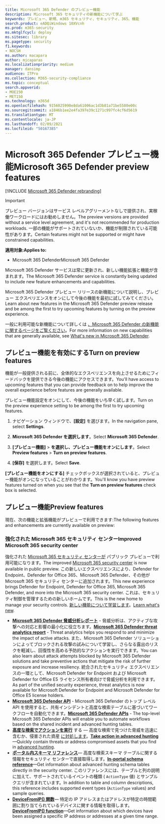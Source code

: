 ```yaml
---
title: Microsoft 365 Defender のプレビュー機能
description: Microsoft 365 セキュリティの新機能について学ぶ
keywords: プレビュー、新規、m365 セキュリティ、セキュリティ、365、機能
search.product: eADQiWindows 10XVcnh
ms.prod: m365-security
ms.mktglfcycl: deploy
ms.sitesec: library
ms.pagetype: security
f1.keywords:
- NOCSH
ms.author: macapara
author: mjcaparas
ms.localizationpriority: medium
manager: dansimp
audience: ITPro
ms.collection: M365-security-compliance
ms.topic: conceptual
search.appverid:
- MOE150
- MET150
ms.technology: m365d
ms.openlocfilehash: 9156025990e8da61006ac1d3b81a71be5580e00c
ms.sourcegitcommit: a1846b1ee2e4fa397e39c1271c997fc4cf6d5619
ms.translationtype: MT
ms.contentlocale: ja-JP
ms.lasthandoff: 02/09/2021
ms.locfileid: "50167385"
---
```

# <a name="microsoft-365-defender-preview-features"></a><span data-ttu-id="965d1-104">Microsoft 365 Defender プレビュー機能</span><span class="sxs-lookup"><span data-stu-id="965d1-104">Microsoft 365 Defender preview features</span></span>

[!INCLUDE [Microsoft 365 Defender rebranding](../includes/microsoft-defender.md)]

>[!IMPORTANT]
><span data-ttu-id="965d1-105">プレビュー バージョンはサービス レベルアグリーメントなしで提供され、実稼働ワークロードにはお勧めしません。</span><span class="sxs-lookup"><span data-stu-id="965d1-105">The preview versions are provided without a service level agreement, and it's not recommended for production workloads.</span></span> <span data-ttu-id="965d1-106">一部の機能がサポートされていないか、機能が制限されている可能性があります。</span><span class="sxs-lookup"><span data-stu-id="965d1-106">Certain features might not be supported or might have constrained capabilities.</span></span>

<span data-ttu-id="965d1-107">**適用対象:**</span><span class="sxs-lookup"><span data-stu-id="965d1-107">**Applies to:**</span></span>
- <span data-ttu-id="965d1-108">Microsoft 365 Defender</span><span class="sxs-lookup"><span data-stu-id="965d1-108">Microsoft 365 Defender</span></span>

<span data-ttu-id="965d1-109">Microsoft 365 Defender サービスは常に更新され、新しい機能拡張と機能が含まれます。</span><span class="sxs-lookup"><span data-stu-id="965d1-109">The Microsoft 365 Defender service is constantly being updated to include new feature enhancements and capabilities.</span></span>

<span data-ttu-id="965d1-110">Microsoft 365 Defender プレビュー リリースの新機能について説明し、プレビュー エクスペリエンスをオンにして今後の機能を最初に試してみてください。</span><span class="sxs-lookup"><span data-stu-id="965d1-110">Learn about new features in the Microsoft 365 Defender preview release and be among the first to try upcoming features by turning on the preview experience.</span></span>

<span data-ttu-id="965d1-111">一般に利用可能な新機能について詳しくは [、Microsoft 365 Defender の新機能に関するページをご覧ください](whats-new.md)。</span><span class="sxs-lookup"><span data-stu-id="965d1-111">For more information on new capabilities that are generally available, see [What's new in Microsoft 365 Defender](whats-new.md).</span></span>

## <a name="turn-on-preview-features"></a><span data-ttu-id="965d1-112">プレビュー機能を有効にする</span><span class="sxs-lookup"><span data-stu-id="965d1-112">Turn on preview features</span></span>
<span data-ttu-id="965d1-113">機能が一般提供される前に、全体的なエクスペリエンスを向上させるためにフィードバックを提供できる今後の機能にアクセスできます。</span><span class="sxs-lookup"><span data-stu-id="965d1-113">You'll have access to upcoming features that you can provide feedback on to help improve the overall experience before features are generally available.</span></span>

<span data-ttu-id="965d1-114">プレビュー機能設定をオンにして、今後の機能をいち早く試します。</span><span class="sxs-lookup"><span data-stu-id="965d1-114">Turn on the preview experience setting to be among the first to try upcoming features.</span></span>

1. <span data-ttu-id="965d1-115">ナビゲーション ウィンドウで、**[設定]** を選びます。</span><span class="sxs-lookup"><span data-stu-id="965d1-115">In the navigation pane, select **Settings**.</span></span>

2. <span data-ttu-id="965d1-116">**Microsoft 365 Defender を選択します**。</span><span class="sxs-lookup"><span data-stu-id="965d1-116">Select **Microsoft 365 Defender**.</span></span>

3. <span data-ttu-id="965d1-117">**[プレビュー機能]** > **を選択し、プレビュー機能をオンにします**。</span><span class="sxs-lookup"><span data-stu-id="965d1-117">Select **Preview features** > **Turn on preview features**.</span></span> 

4. <span data-ttu-id="965d1-118">**[保存]** を選択します。</span><span class="sxs-lookup"><span data-stu-id="965d1-118">Select **Save**.</span></span>

<span data-ttu-id="965d1-119">**[プレビュー機能をオンにする]** チェックボックスが選択されていると、プレビュー機能がオンになっていることがわかります。</span><span class="sxs-lookup"><span data-stu-id="965d1-119">You'll know you have preview features turned on when you see that the **Turn on preview features** check box is selected.</span></span> 

## <a name="preview-features"></a><span data-ttu-id="965d1-120">プレビュー機能</span><span class="sxs-lookup"><span data-stu-id="965d1-120">Preview features</span></span>
<span data-ttu-id="965d1-121">現在、次の機能と拡張機能がプレビューで利用できます:</span><span class="sxs-lookup"><span data-stu-id="965d1-121">The following features and enhancements are currently available on preview:</span></span>

### <a name="improved-microsoft-365-security-center"></a><span data-ttu-id="965d1-122">強化された Microsoft 365 セキュリティ センター</span><span class="sxs-lookup"><span data-stu-id="965d1-122">Improved Microsoft 365 security center</span></span>
<span data-ttu-id="965d1-123">強化された [Microsoft 365 セキュリティ センターが](https://security.microsoft.com) パブリック プレビューで利用可能になります。</span><span class="sxs-lookup"><span data-stu-id="965d1-123">The improved [Microsoft 365 security center](https://security.microsoft.com) is now available in public preview.</span></span> <span data-ttu-id="965d1-124">この新しいエクスペリエンスにより、Defender for Endpoint、Defender for Office 365、Microsoft 365 Defender、その他が Microsoft 365 セキュリティ センターに追加されます。</span><span class="sxs-lookup"><span data-stu-id="965d1-124">This new experience brings Defender for Endpoint, Defender for Office 365, Microsoft 365 Defender, and more into the Microsoft 365 security center.</span></span> <span data-ttu-id="965d1-125">これは、セキュリティ制御を管理するための新しいホームです。</span><span class="sxs-lookup"><span data-stu-id="965d1-125">This is the new home to manage your security controls.</span></span> <span data-ttu-id="965d1-126">[新しい機能について学習します](https://docs.microsoft.com/microsoft-365/security/mtp/overview-security-center)。</span><span class="sxs-lookup"><span data-stu-id="965d1-126">[Learn what's new](https://docs.microsoft.com/microsoft-365/security/mtp/overview-security-center).</span></span>

- <span data-ttu-id="965d1-127">**[Microsoft 365 Defender 脅威分析レポート](threat-analytics.md)** - 脅威分析は、アクティブな攻撃への対応と影響の最小化に役立ちます。</span><span class="sxs-lookup"><span data-stu-id="965d1-127">**[Microsoft 365 Defender threat analytics report](threat-analytics.md)** - Threat analytics helps you respond to and minimize the impact of active attacks.</span></span> <span data-ttu-id="965d1-128">また、Microsoft 365 Defender ソリューションによってブロックされる攻撃の試みについて学習し、さらなる露出のリスクを軽減し、回復性を高める予防的なアクションを実行できます。</span><span class="sxs-lookup"><span data-stu-id="965d1-128">You can also learn about attack attempts blocked by Microsoft 365 Defender solutions and take preventive actions that mitigate the risk of further exposure and increase resiliency.</span></span> <span data-ttu-id="965d1-129">統合されたセキュリティ エクスペリエンスの一環として、Microsoft Defender for Endpoint および Microsoft Defender for Office E5 ライセンス所有者向けで脅威分析を利用できます。</span><span class="sxs-lookup"><span data-stu-id="965d1-129">As part of the unified security experience, threat analytics is now available for Microsoft Defender for Endpoint and Microsoft Defender for Office E5 license holders.</span></span>
- <span data-ttu-id="965d1-130">**[Microsoft 365 Defender API](api-overview.md)** - Microsoft 365 Defender のトップ レベル API を使用すると、共有インシデントと高度な検索テーブルに基づいてワークフローを自動化できます。</span><span class="sxs-lookup"><span data-stu-id="965d1-130">**[Microsoft 365 Defender APIs](api-overview.md)** - The top-level Microsoft 365 Defender APIs will enable you to automate workflows based on the shared incident and advanced hunting tables.</span></span> 
- <span data-ttu-id="965d1-131">**[高度な検索でアクションを実行](advanced-hunting-take-action.md)** する — 高度な検索で見つけた脅威を迅速に含むか、侵害された資産 [に対処します](advanced-hunting-overview.md)。</span><span class="sxs-lookup"><span data-stu-id="965d1-131">**[Take action in advanced hunting](advanced-hunting-take-action.md)**—Quickly contain threats or address compromised assets that you find in [advanced hunting](advanced-hunting-overview.md).</span></span>
- <span data-ttu-id="965d1-132">**[ポータル内スキーマ リファレンス](advanced-hunting-schema-tables.md#get-schema-information-in-the-security-center)**— 高度な検索スキーマ テーブルに関する情報をセキュリティ センターで直接取得します。</span><span class="sxs-lookup"><span data-stu-id="965d1-132">**[In-portal schema reference](advanced-hunting-schema-tables.md#get-schema-information-in-the-security-center)**—Get information about advanced hunting schema tables directly in the security center.</span></span> <span data-ttu-id="965d1-133">このリファレンスには、テーブルと列の説明に加えて、サポートされているイベントの種類 ( `ActionType` 値) とサンプル クエリが含まれています。</span><span class="sxs-lookup"><span data-stu-id="965d1-133">In addition to table and column descriptions, this reference includes supported event types (`ActionType` values) and sample queries.</span></span>
- <span data-ttu-id="965d1-134">**[DeviceFromIP() 関数](advanced-hunting-devicefromip-function.md)**— 特定の IP アドレスまたはアドレスが特定の時間範囲に割り当てられているデバイスに関する情報を取得します。</span><span class="sxs-lookup"><span data-stu-id="965d1-134">**[DeviceFromIP() function](advanced-hunting-devicefromip-function.md)**—Get information about which devices have been assigned a specific IP address or addresses at a given time range.</span></span>
